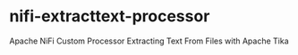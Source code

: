 # nifi-extracttext-processor
Apache NiFi Custom Processor Extracting Text From Files with Apache Tika
